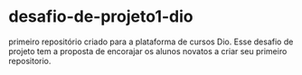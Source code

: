 # desafio-de-projeto1-dio
primeiro repositório criado para a plataforma de cursos Dio. Esse desafio de projeto tem a proposta de encorajar os alunos novatos a  criar seu primeiro repositorio.
